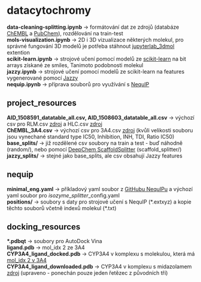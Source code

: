 # datacytochromy
**data-cleaning-splitting.ipynb** → formátování dat ze zdrojů (databáze [ChEMBL](https://www.ebi.ac.uk/chembl/) a [PubChem](https://pubchem.ncbi.nlm.nih.gov/)), rozdělování na train-test\
**mols-visualization.ipynb** → 2D i 3D vizualizace některých molekul, pro správné fungování 3D modelů je potřeba stáhnout [jupyterlab_3dmol](https://github.com/3dmol/jupyterlab_3Dmol) extention\
**scikit-learn.ipynb** → strojové učení pomocí modelů ze [scikit-learn](https://scikit-learn.org/stable/) na bit arrays získané ze smiles, Tanimoto podobnosti molekul\
**jazzy.ipynb** → strojové učení pomocí modelů ze scikit-learn na features vygenerované pomocí [Jazzy](https://github.com/AstraZeneca/jazzy)\
**nequip.ipynb** → příprava souborů pro využívání s [NequIP](https://github.com/mir-group/nequip)

## project_resources
**AID_1508591_datatable_all.csv, AID_1508603_datatable_all.csv** → výchozí csv pro RLM.csv [zdroj](https://pubchem.ncbi.nlm.nih.gov/bioassay/1508591) a HLC.csv [zdroj](https://pubchem.ncbi.nlm.nih.gov/bioassay/1508603)\
**ChEMBL_3A4.csv** → výchozí csv pro 3A4.csv [zdroj](https://www.ebi.ac.uk/chembl/g/#browse/activities/filter/target_chembl_id%3ACHEMBL340) (kvůli velikosti souboru jsou vynechané standard type IC50, Inhibition, INH, TDI, Ratio IC50)\
**base_splits/** → již rozdělené csv soubory na train a test - buď náhodně (random/), nebo pomocí [DeepChem ScaffoldSplitter](https://deepchem.readthedocs.io/en/latest/api_reference/splitters.html#scaffoldsplitter) (scaffold_splitter/)\
**jazzy_splits/** → stejné jako base_splits, ale csv obsahují Jazzy features

## nequip
**minimal_eng.yaml** → příkladový yaml soubor z [GitHubu NequIPu](https://github.com/mir-group/nequip/blob/main/configs/minimal_eng.yaml) a výchozí yaml soubor pro *isozyme*_*splitter*_config.yaml\
**positions/** → soubory s daty pro strojové učení s NequIP (&#42;.extxyz) a kopie těchto souborů včetně indexů molekul (&#42;.txt)

## docking_resources
**&#42;.pdbqt** → soubory pro AutoDock Vina\
**ligand.pdb** → mol_idx 2 ze 3A4\
**CYP3A4_ligand_docked.pdb** → CYP3A4 v komplexu s molekulou, která má [mol_idx 2 v 3A4](https://github.com/hruska-lab/datacytochromy/blob/d20e419460797d3764795f53d120d21ceb56be1f/project_resources/3A4.csv#L3)\
**CYP3A4_ligand_downloaded.pdb** → CYP3A4 v komplexu s midazolamem [zdroj](https://www.rcsb.org/structure/5TE8) (upraveno - ponechán pouze jeden řetězec z původních tří)
